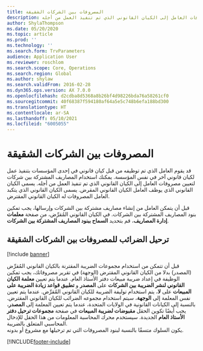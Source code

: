 ```yaml
---
title: المصروفات بين الشركات الشقيقة
description: يوفر هذا الموضوع معلومات حول كيفية استخدام المصاريف المشتركة بين شركات لتعيين مصروفات العامل إلى الكيان القانوني الذي تم تنفيذ العمل من أجله.
author: ShylaThompson
ms.date: 05/20/2020
ms.topic: article
ms.prod: ''
ms.technology: ''
ms.search.form: TrvParameters
audience: Application User
ms.reviewer: roschlom
ms.search.scope: Core, Operations
ms.search.region: Global
ms.author: shylaw
ms.search.validFrom: 2016-02-28
ms.dyn365.ops.version: AX 7.0.0
ms.openlocfilehash: d2cdba8d5368a8b26bf4d98226bda76a58261cf0
ms.sourcegitcommit: 40f68387f594180af64a5e5c748b6efa188bd300
ms.translationtype: HT
ms.contentlocale: ar-SA
ms.lasthandoff: 05/10/2021
ms.locfileid: "6005055"
---
```

# <a name="intercompany-expenses"></a>المصروفات بين الشركات الشقيقة

قد يقوم العامل الذي تم توظيفه من قبل كيان قانوني في إحدى المؤسسات بتنفيذ عمل لكيان قانوني آخر في نفس المؤسسة. يمكنك استخدام المصاريف المشتركة بين شركات لتعيين مصروفات العامل إلى الكيان القانوني الذي تم تنفيذ العمل من أجله. يسمى الكيان القانوني الذي يوظف العامل الكيان القانوني المقرض. يسمى الكيان القانوني الذي يتكبد العامل المصروفات له الكيان القانوني المقترض. 

قبل أن يتمكن العامل من إنشاء مصاريف مشتركة بين الشركات وإرسالها، يجب تمكين بنود المصاريف المشتركة بين الشركات. في الكيان القانوني المُقرِّض، من صفحة **معلمات إدارة المصاريف**، قم بتحديد **السماح ببنود المصاريف المشتركة بين الشركات**. 

## <a name="tax-posting-for-intercompany-expenses"></a>ترحيل الضرائب للمصروفات بين الشركات الشقيقة

[!include [banner](../includes/banner.md)]

قبل أن تتمكن من استخدام مجموعات الضريبة المقترنة بالكيان القانوني المُقرِّض (المصدر) بدلا من الكيان القانوني المقترض (الوجهة) في تقرير مصروفاتك، يجب تمكين الوظيفة في إعداد ضريبة مبيعات دفتر الأستاذ العام. عندما يتم تعيين **معلمة الكيان القانوني لنشر الضريبة بين الشركات** على **المصدر** و **تطبيق قواعد زيادة الضريبة على المبيعات** على **لا**، يتم استخدام توليفة الضريبة للكيان القانوني المُقرِّض. عندما يتم تعيين نفس المعلمة إلى **الوجهة**، سيتم استخدام مجموعه الضرائب للكيان القانوني المقترض. بالنسبة إلى الكيانات القانونية في الولايات المتحدة، عندما يتم تعيين المعلمة إلى **المصدر**، يجب أيضًا تكوين الحقل **مقبوضات لضريبة المبيعات** في صفحة **مجموعات ترحيل دفتر الأستاذ العام** الجديدة. سيستخدم محرك المحاسبة المعلومات من هذا الحقل للإدخال المحاسبي المتعلق بالضريبة.   
يكون السلوك متسقًا بالنسبة لبنود المصروفات التي تم ترحيلها مع مشروع أو بدونه.  


[!INCLUDE[footer-include](../includes/footer-banner.md)]